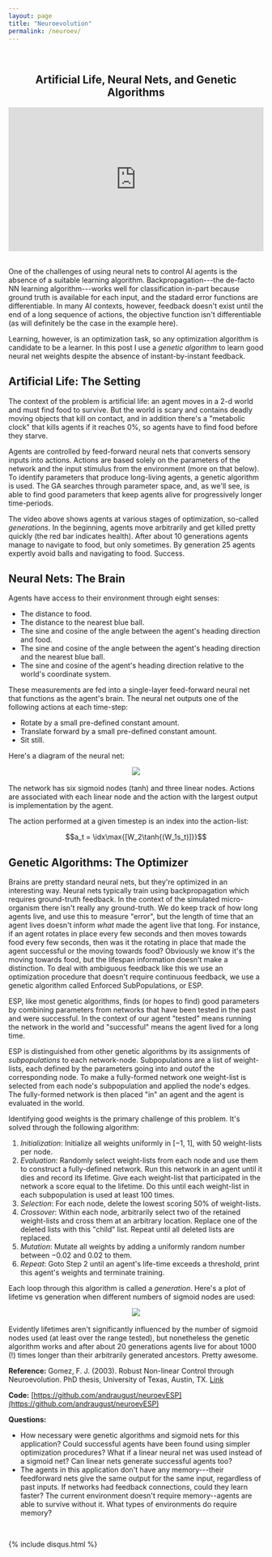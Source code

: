 ```yaml
---
layout: page
title: "Neuroevolution"
permalink: /neuroev/
---
```


<style>
.video-responsive{
    overflow:hidden;
    padding-bottom:56.25%;
    position:relative;
    height:0;
}
.video-responsive iframe{
    left:0;
    top:0;
    height:100%;
    width:100%;
    position:absolute;
}
</style>
<br />
<h2><center>Artificial Life, Neural Nets, and Genetic Algorithms</center></h2>

<div class="video-responsive"><iframe width="840" height="472" src="https://www.youtube.com/embed/UW8y_R7PE_c?rel=0" frameborder="0" allowfullscreen></iframe></div>
<br />


One of the challenges of using neural nets to control AI agents is the absence of a suitable learning algorithm. Backpropagation---the de-facto NN learning algorithm---works well for classification in-part because ground truth is available for each input, and the stadard error functions are differentiable.  In many AI contexts, however, feedback doesn't exist until the end of a long sequence of actions, the objective function isn't differentiable (as will definitely be the case in the example here).

Learning, however, is an optimization task, so any optimization algorithm is candidate to be a learner.  In this post I use a <em>genetic algorithm</em> to learn good neural net weights despite the absence of instant-by-instant feedback.

## Artificial Life: The Setting

The context of the problem is artificial life: an agent moves in a 2-d world and must find food to survive.  But the world is scary and contains deadly moving objects that kill on contact, and in addition there's a "metabolic clock" that kills agents if it reaches 0%, so agents have to find food before they starve.

Agents are controlled by feed-forward neural nets that converts sensory inputs into actions.  Actions are based solely on the parameters of the network and the input stimulus from the environment (more on that below).  To identify parameters that produce long-living agents, a genetic algorithm is used.  The GA searches through parameter space, and, as we'll see, is able to find good parameters that keep agents alive for progressively longer time-periods.

The video above shows agents at various stages of optimization, so-called _generations_.  In the beginning, agents move arbitrarily and get killed pretty quickly (the red bar indicates health).  After about 10 generations agents manage to navigate to food, but only sometimes.  By generation 25 agents expertly avoid balls and navigating to food.  Success.

## Neural Nets: The Brain

Agents have access to their environment through eight senses:

* The distance to food.
* The distance to the nearest blue ball.
* The sine and cosine of the angle between the agent's heading direction and food.
* The sine and cosine of the angle between the agent's heading direction and the nearest blue ball.
* The sine and cosine of the agent's heading direction relative to the world's coordinate system.

These measurements are fed into a single-layer feed-forward neural net that functions as the agent's brain.  The neural net outputs one of the following actions at each time-step:

* Rotate by a small pre-defined constant amount.
* Translate forward by a small pre-defined constant amount.
* Sit still.

Here's a diagram of the neural net:

<center><img src="network.png"></center>
<br />
The network has six sigmoid nodes (tanh) and three linear nodes.  Actions are associated with each linear node and the action with the largest output is implementation by the agent.

The action performed at a given timestep is an index into the action-list:

$$a_t = \idx\max{[W_2\tanh{(W_1s_t)]}}$$

## Genetic Algorithms: The Optimizer
Brains are pretty standard neural nets, but they're optimized in an interesting way. Neural nets typically train using backpropagation which requires ground-truth feedback.  In the context of the simulated micro-organism there isn't really any ground-truth.  We do keep track of how long agents live, and use this to measure "error", but the length of time that an agent lives doesn't inform _what_ made the agent live that long.  For instance, if an agent rotates in place every few seconds and then moves towards food every few seconds, then was it the rotating in place that made the agent successful or the moving towards food?  Obviously we know it's the moving towards food, but the lifespan information doesn't make a distinction.  To deal with ambiguous feedback like this we use an optimization procedure that doesn't require continuous feedback, we use a genetic algorithm called Enforced SubPopulations, or ESP.

ESP, like most genetic algorithms, finds (or hopes to find) good parameters by combining parameters from networks that have been tested in the past and were successful.  In the context of our agent "tested" means running the network in the world and "successful" means the agent lived for a long time.

ESP is distinguished from other genetic algorithms by its assignments of _subpopulations_ to each network-node.  Subpopulations are a list of weight-lists,  each defined by the parameters going into and outof the corresponding node.  To make a fully-formed network one weight-list is selected from each node's subpopulation and applied the node's edges.  The fully-formed network is then placed "in" an agent and the agent is evaluated in the world.

Identifying good weights is the primary challenge of this problem.  It's solved through the following algorithm:
1. _Initialization_: Initialize all weights uniformly in [−1, 1], with 50 weight-lists per node.
2. _Evaluation_: Randomly select weight-lists from each node and use them to construct a fully-defined network. Run this network in an agent until it dies and record its lifetime.  Give each weight-list that participated in the network a score equal
to the lifetime. Do this until each weight-list in each subpopulation is used at least 100 times.
3. _Selection_: For each node, delete the lowest scoring 50% of weight-lists.
4. _Crossover_: Within each node, arbitrarily select two of the retained weight-lists and cross them at an arbitrary location.  Replace one of the deleted lists with this "child" list. Repeat until all deleted lists are replaced.
5. _Mutation_: Mutate all weights by adding a uniformly random number between −0.02 and 0.02 to them.
6. _Repeat_: Goto Step 2 until an agent's life-time exceeds a threshold, print this agent's weights and terminate training.

Each loop through this algorithm is called a _generation_.  Here's a plot of lifetime vs generation when different numbers of sigmoid nodes are used:

<center><img src="lifetime_plot.png"></center>
<br />
Evidently lifetimes aren't significantly influenced by the number of sigmoid nodes used (at least over the range tested), but nonetheless the genetic algorithm works and after about 20 generations agents live for about 1000 (!) times longer than their arbitrarily generated ancestors.  Pretty awesome.

__Reference:__ Gomez, F. J. (2003). Robust Non-linear Control through Neuroevolution. PhD thesis, University of Texas, Austin, TX. [Link](http://www.cs.utexas.edu/users/nn/downloads/papers/gomez.phdtr03.pdf)

__Code:__ [https://github.com/andraugust/neuroevESP](https://github.com/andraugust/neuroevESP)

__Questions:__
* How necessary were genetic algorithms and sigmoid nets for this application?  Could successful agents have been found using simpler optimization procedures?  What if a linear neural net was used instead of a sigmoid net?  Can linear nets generate successful agents too?
* The agents in this application don't have any memory---their feedforward nets give the same output for the same input, regardless of past inputs.  If networks had feedback connections, could they learn faster?  The current environment doesn't require memory--agents are able to survive without it.  What types of environments do require memory?
<br />

{% include disqus.html %}
